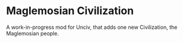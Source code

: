 # Maglemosian Civilization

A work-in-progress mod for Unciv, that adds one new Civilization, the Maglemosian people.

